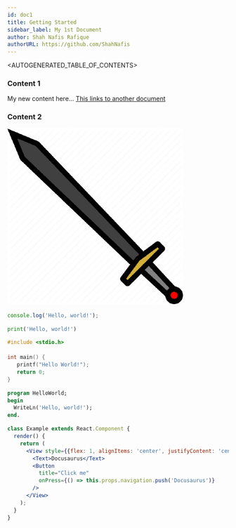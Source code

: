 ```yaml
---
id: doc1
title: Getting Started
sidebar_label: My 1st Document
author: Shah Nafis Rafique
authorURL: https://github.com/ShahNafis
---
```

<AUTOGENERATED_TABLE_OF_CONTENTS>

### Content 1

My new content here...
[This links to another document](otherDoc.md)

### Content 2

![alt-text](assets/sword.png)

<!--DOCUSAURUS_CODE_TABS-->
<!--JavaScript-->

```js
console.log('Hello, world!');
```
<!--Python-->

```py
print('Hello, world!')
```

<!--C-->

```C
#include <stdio.h>

int main() {
   printf("Hello World!");
   return 0;
}
```

<!--Pascal-->

```Pascal
program HelloWorld;
begin
  WriteLn('Hello, world!');
end.
```

<!--JSX-->

```jsx
class Example extends React.Component {
  render() {
    return (
      <View style={{flex: 1, alignItems: 'center', justifyContent: 'center'}}>
        <Text>Docusaurus</Text>
        <Button
          title="Click me"
          onPress={() => this.props.navigation.push('Docusaurus')}
        />
      </View>
    );
  }
}
```

<!--END_DOCUSAURUS_CODE_TABS-->